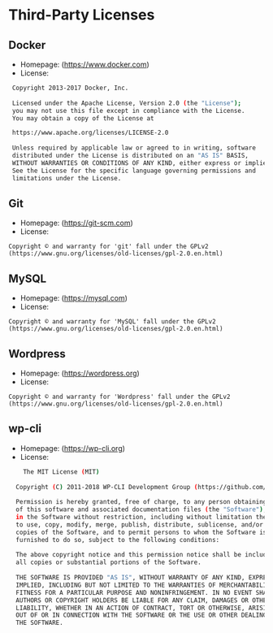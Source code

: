 # Third-Party Licenses

## Docker
  - Homepage: (https://www.docker.com)
  - License:
  
  ```sh
   Copyright 2013-2017 Docker, Inc.
   
   Licensed under the Apache License, Version 2.0 (the "License");
   you may not use this file except in compliance with the License.
   You may obtain a copy of the License at

   https://www.apache.org/licenses/LICENSE-2.0
   
   Unless required by applicable law or agreed to in writing, software
   distributed under the License is distributed on an "AS IS" BASIS,
   WITHOUT WARRANTIES OR CONDITIONS OF ANY KIND, either express or implied.
   See the License for the specific language governing permissions and
   limitations under the License.
  ```

## Git
  - Homepage:  (https://git-scm.com)
  - License:
  
  `Copyright © and warranty for 'git' fall under the GPLv2 (https://www.gnu.org/licenses/old-licenses/gpl-2.0.en.html)`
  
  
## MySQL
  - Homepage:  (https://mysql.com)
  - License:
  
  `Copyright © and warranty for 'MySQL' fall under the GPLv2 (https://www.gnu.org/licenses/old-licenses/gpl-2.0.en.html)` 
  

## Wordpress
  - Homepage:  (https://wordpress.org)
  - License:
 
  `Copyright © and warranty for 'Wordpress' fall under the GPLv2 (https://www.gnu.org/licenses/old-licenses/gpl-2.0.en.html)`
  

## wp-cli
  - Homepage:  (https://wp-cli.org)
  - License:
  
  ```sh
      The MIT License (MIT)
    
    Copyright (C) 2011-2018 WP-CLI Development Group (https://github.com/wp-cli/wp-cli/contributors)
    
    Permission is hereby granted, free of charge, to any person obtaining a copy
    of this software and associated documentation files (the "Software"), to deal
    in the Software without restriction, including without limitation the rights
    to use, copy, modify, merge, publish, distribute, sublicense, and/or sell
    copies of the Software, and to permit persons to whom the Software is
    furnished to do so, subject to the following conditions:
    
    The above copyright notice and this permission notice shall be included in
    all copies or substantial portions of the Software.
    
    THE SOFTWARE IS PROVIDED "AS IS", WITHOUT WARRANTY OF ANY KIND, EXPRESS OR
    IMPLIED, INCLUDING BUT NOT LIMITED TO THE WARRANTIES OF MERCHANTABILITY,
    FITNESS FOR A PARTICULAR PURPOSE AND NONINFRINGEMENT. IN NO EVENT SHALL THE
    AUTHORS OR COPYRIGHT HOLDERS BE LIABLE FOR ANY CLAIM, DAMAGES OR OTHER
    LIABILITY, WHETHER IN AN ACTION OF CONTRACT, TORT OR OTHERWISE, ARISING FROM,
    OUT OF OR IN CONNECTION WITH THE SOFTWARE OR THE USE OR OTHER DEALINGS IN
    THE SOFTWARE.
  ```